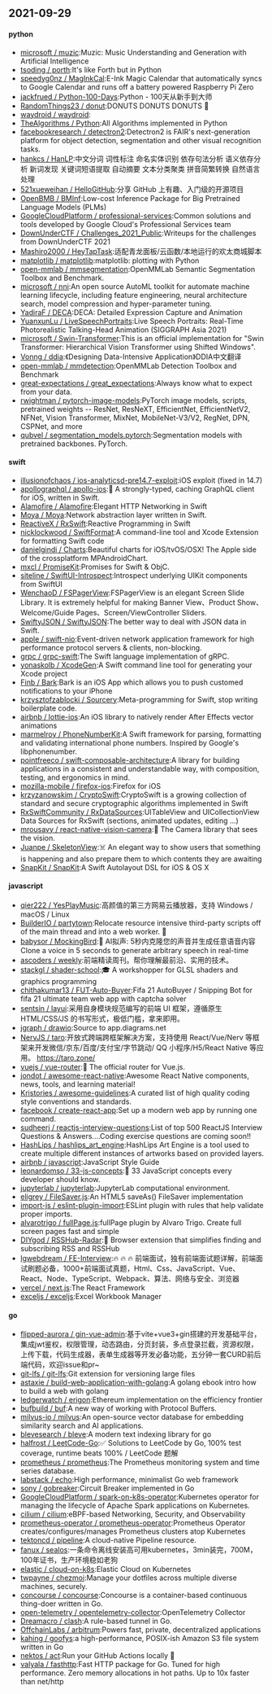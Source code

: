 ## 2021-09-29

#### python
* [microsoft / muzic](https://github.com/microsoft/muzic):Muzic: Music Understanding and Generation with Artificial Intelligence
* [tsoding / porth](https://github.com/tsoding/porth):It's like Forth but in Python
* [speedyg0nz / MagInkCal](https://github.com/speedyg0nz/MagInkCal):E-Ink Magic Calendar that automatically syncs to Google Calendar and runs off a battery powered Raspberry Pi Zero
* [jackfrued / Python-100-Days](https://github.com/jackfrued/Python-100-Days):Python - 100天从新手到大师
* [RandomThings23 / donut](https://github.com/RandomThings23/donut):DONUTS DONUTS DONUTS
🍩
* [waydroid / waydroid](https://github.com/waydroid/waydroid):
* [TheAlgorithms / Python](https://github.com/TheAlgorithms/Python):All Algorithms implemented in Python
* [facebookresearch / detectron2](https://github.com/facebookresearch/detectron2):Detectron2 is FAIR's next-generation platform for object detection, segmentation and other visual recognition tasks.
* [hankcs / HanLP](https://github.com/hankcs/HanLP):中文分词 词性标注 命名实体识别 依存句法分析 语义依存分析 新词发现 关键词短语提取 自动摘要 文本分类聚类 拼音简繁转换 自然语言处理
* [521xueweihan / HelloGitHub](https://github.com/521xueweihan/HelloGitHub):分享 GitHub 上有趣、入门级的开源项目
* [OpenBMB / BMInf](https://github.com/OpenBMB/BMInf):Low-cost Inference Package for Big Pretrained Language Models (PLMs)
* [GoogleCloudPlatform / professional-services](https://github.com/GoogleCloudPlatform/professional-services):Common solutions and tools developed by Google Cloud's Professional Services team
* [DownUnderCTF / Challenges_2021_Public](https://github.com/DownUnderCTF/Challenges_2021_Public):Writeups for the challenges from DownUnderCTF 2021
* [Mashiro2000 / HeyTapTask](https://github.com/Mashiro2000/HeyTapTask):适配青龙面板/云函数/本地运行的欢太商城脚本
* [matplotlib / matplotlib](https://github.com/matplotlib/matplotlib):matplotlib: plotting with Python
* [open-mmlab / mmsegmentation](https://github.com/open-mmlab/mmsegmentation):OpenMMLab Semantic Segmentation Toolbox and Benchmark.
* [microsoft / nni](https://github.com/microsoft/nni):An open source AutoML toolkit for automate machine learning lifecycle, including feature engineering, neural architecture search, model compression and hyper-parameter tuning.
* [YadiraF / DECA](https://github.com/YadiraF/DECA):DECA: Detailed Expression Capture and Animation
* [YuanxunLu / LiveSpeechPortraits](https://github.com/YuanxunLu/LiveSpeechPortraits):Live Speech Portraits: Real-Time Photorealistic Talking-Head Animation (SIGGRAPH Asia 2021)
* [microsoft / Swin-Transformer](https://github.com/microsoft/Swin-Transformer):This is an official implementation for "Swin Transformer: Hierarchical Vision Transformer using Shifted Windows".
* [Vonng / ddia](https://github.com/Vonng/ddia):《Designing Data-Intensive Application》DDIA中文翻译
* [open-mmlab / mmdetection](https://github.com/open-mmlab/mmdetection):OpenMMLab Detection Toolbox and Benchmark
* [great-expectations / great_expectations](https://github.com/great-expectations/great_expectations):Always know what to expect from your data.
* [rwightman / pytorch-image-models](https://github.com/rwightman/pytorch-image-models):PyTorch image models, scripts, pretrained weights -- ResNet, ResNeXT, EfficientNet, EfficientNetV2, NFNet, Vision Transformer, MixNet, MobileNet-V3/V2, RegNet, DPN, CSPNet, and more
* [qubvel / segmentation_models.pytorch](https://github.com/qubvel/segmentation_models.pytorch):Segmentation models with pretrained backbones. PyTorch.

#### swift
* [illusionofchaos / ios-analyticsd-pre14.7-exploit](https://github.com/illusionofchaos/ios-analyticsd-pre14.7-exploit):iOS exploit (fixed in 14.7)
* [apollographql / apollo-ios](https://github.com/apollographql/apollo-ios):📱
A strongly-typed, caching GraphQL client for iOS, written in Swift.
* [Alamofire / Alamofire](https://github.com/Alamofire/Alamofire):Elegant HTTP Networking in Swift
* [Moya / Moya](https://github.com/Moya/Moya):Network abstraction layer written in Swift.
* [ReactiveX / RxSwift](https://github.com/ReactiveX/RxSwift):Reactive Programming in Swift
* [nicklockwood / SwiftFormat](https://github.com/nicklockwood/SwiftFormat):A command-line tool and Xcode Extension for formatting Swift code
* [danielgindi / Charts](https://github.com/danielgindi/Charts):Beautiful charts for iOS/tvOS/OSX! The Apple side of the crossplatform MPAndroidChart.
* [mxcl / PromiseKit](https://github.com/mxcl/PromiseKit):Promises for Swift & ObjC.
* [siteline / SwiftUI-Introspect](https://github.com/siteline/SwiftUI-Introspect):Introspect underlying UIKit components from SwiftUI
* [WenchaoD / FSPagerView](https://github.com/WenchaoD/FSPagerView):FSPagerView is an elegant Screen Slide Library. It is extremely helpful for making Banner View、Product Show、Welcome/Guide Pages、Screen/ViewController Sliders.
* [SwiftyJSON / SwiftyJSON](https://github.com/SwiftyJSON/SwiftyJSON):The better way to deal with JSON data in Swift.
* [apple / swift-nio](https://github.com/apple/swift-nio):Event-driven network application framework for high performance protocol servers & clients, non-blocking.
* [grpc / grpc-swift](https://github.com/grpc/grpc-swift):The Swift language implementation of gRPC.
* [yonaskolb / XcodeGen](https://github.com/yonaskolb/XcodeGen):A Swift command line tool for generating your Xcode project
* [Finb / Bark](https://github.com/Finb/Bark):Bark is an iOS App which allows you to push customed notifications to your iPhone
* [krzysztofzablocki / Sourcery](https://github.com/krzysztofzablocki/Sourcery):Meta-programming for Swift, stop writing boilerplate code.
* [airbnb / lottie-ios](https://github.com/airbnb/lottie-ios):An iOS library to natively render After Effects vector animations
* [marmelroy / PhoneNumberKit](https://github.com/marmelroy/PhoneNumberKit):A Swift framework for parsing, formatting and validating international phone numbers. Inspired by Google's libphonenumber.
* [pointfreeco / swift-composable-architecture](https://github.com/pointfreeco/swift-composable-architecture):A library for building applications in a consistent and understandable way, with composition, testing, and ergonomics in mind.
* [mozilla-mobile / firefox-ios](https://github.com/mozilla-mobile/firefox-ios):Firefox for iOS
* [krzyzanowskim / CryptoSwift](https://github.com/krzyzanowskim/CryptoSwift):CryptoSwift is a growing collection of standard and secure cryptographic algorithms implemented in Swift
* [RxSwiftCommunity / RxDataSources](https://github.com/RxSwiftCommunity/RxDataSources):UITableView and UICollectionView Data Sources for RxSwift (sections, animated updates, editing ...)
* [mrousavy / react-native-vision-camera](https://github.com/mrousavy/react-native-vision-camera):📸
The Camera library that sees the vision.
* [Juanpe / SkeletonView](https://github.com/Juanpe/SkeletonView):☠️
An elegant way to show users that something is happening and also prepare them to which contents they are awaiting
* [SnapKit / SnapKit](https://github.com/SnapKit/SnapKit):A Swift Autolayout DSL for iOS & OS X

#### javascript
* [qier222 / YesPlayMusic](https://github.com/qier222/YesPlayMusic):高颜值的第三方网易云播放器，支持 Windows / macOS / Linux
* [BuilderIO / partytown](https://github.com/BuilderIO/partytown):Relocate resource intensive third-party scripts off of the main thread and into a web worker.
🎉
* [babysor / MockingBird](https://github.com/babysor/MockingBird):🚀
AI拟声: 5秒内克隆您的声音并生成任意语音内容 Clone a voice in 5 seconds to generate arbitrary speech in real-time
* [ascoders / weekly](https://github.com/ascoders/weekly):前端精读周刊。帮你理解最前沿、实用的技术。
* [stackgl / shader-school](https://github.com/stackgl/shader-school):🎓
A workshopper for GLSL shaders and graphics programming
* [chithakumar13 / FUT-Auto-Buyer](https://github.com/chithakumar13/FUT-Auto-Buyer):Fifa 21 AutoBuyer / Snipping Bot for fifa 21 ultimate team web app with captcha solver
* [sentsin / layui](https://github.com/sentsin/layui):采用自身模块规范编写的前端 UI 框架，遵循原生 HTML/CSS/JS 的书写形式，极低门槛，拿来即用。
* [jgraph / drawio](https://github.com/jgraph/drawio):Source to app.diagrams.net
* [NervJS / taro](https://github.com/NervJS/taro):开放式跨端跨框架解决方案，支持使用 React/Vue/Nerv 等框架来开发微信/京东/百度/支付宝/字节跳动/ QQ 小程序/H5/React Native 等应用。 https://taro.zone/
* [vuejs / vue-router](https://github.com/vuejs/vue-router):🚦
The official router for Vue.js.
* [jondot / awesome-react-native](https://github.com/jondot/awesome-react-native):Awesome React Native components, news, tools, and learning material!
* [Kristories / awesome-guidelines](https://github.com/Kristories/awesome-guidelines):A curated list of high quality coding style conventions and standards.
* [facebook / create-react-app](https://github.com/facebook/create-react-app):Set up a modern web app by running one command.
* [sudheerj / reactjs-interview-questions](https://github.com/sudheerj/reactjs-interview-questions):List of top 500 ReactJS Interview Questions & Answers....Coding exercise questions are coming soon!!
* [HashLips / hashlips_art_engine](https://github.com/HashLips/hashlips_art_engine):HashLips Art Engine is a tool used to create multiple different instances of artworks based on provided layers.
* [airbnb / javascript](https://github.com/airbnb/javascript):JavaScript Style Guide
* [leonardomso / 33-js-concepts](https://github.com/leonardomso/33-js-concepts):📜
33 JavaScript concepts every developer should know.
* [jupyterlab / jupyterlab](https://github.com/jupyterlab/jupyterlab):JupyterLab computational environment.
* [eligrey / FileSaver.js](https://github.com/eligrey/FileSaver.js):An HTML5 saveAs() FileSaver implementation
* [import-js / eslint-plugin-import](https://github.com/import-js/eslint-plugin-import):ESLint plugin with rules that help validate proper imports.
* [alvarotrigo / fullPage.js](https://github.com/alvarotrigo/fullPage.js):fullPage plugin by Alvaro Trigo. Create full screen pages fast and simple
* [DIYgod / RSSHub-Radar](https://github.com/DIYgod/RSSHub-Radar):🍰
Browser extension that simplifies finding and subscribing RSS and RSSHub
* [lgwebdream / FE-Interview](https://github.com/lgwebdream/FE-Interview):🔥
🔥
🔥
前端面试，独有前端面试题详解，前端面试刷题必备，1000+前端面试真题，Html、Css、JavaScript、Vue、React、Node、TypeScript、Webpack、算法、网络与安全、浏览器
* [vercel / next.js](https://github.com/vercel/next.js):The React Framework
* [exceljs / exceljs](https://github.com/exceljs/exceljs):Excel Workbook Manager

#### go
* [flipped-aurora / gin-vue-admin](https://github.com/flipped-aurora/gin-vue-admin):基于vite+vue3+gin搭建的开发基础平台，集成jwt鉴权，权限管理，动态路由，分页封装，多点登录拦截，资源权限，上传下载，代码生成器，表单生成器等开发必备功能，五分钟一套CURD前后端代码，欢迎issue和pr~
* [git-lfs / git-lfs](https://github.com/git-lfs/git-lfs):Git extension for versioning large files
* [astaxie / build-web-application-with-golang](https://github.com/astaxie/build-web-application-with-golang):A golang ebook intro how to build a web with golang
* [ledgerwatch / erigon](https://github.com/ledgerwatch/erigon):Ethereum implementation on the efficiency frontier
* [bufbuild / buf](https://github.com/bufbuild/buf):A new way of working with Protocol Buffers.
* [milvus-io / milvus](https://github.com/milvus-io/milvus):An open-source vector database for embedding similarity search and AI applications.
* [blevesearch / bleve](https://github.com/blevesearch/bleve):A modern text indexing library for go
* [halfrost / LeetCode-Go](https://github.com/halfrost/LeetCode-Go):✅
Solutions to LeetCode by Go, 100% test coverage, runtime beats 100% / LeetCode 题解
* [prometheus / prometheus](https://github.com/prometheus/prometheus):The Prometheus monitoring system and time series database.
* [labstack / echo](https://github.com/labstack/echo):High performance, minimalist Go web framework
* [sony / gobreaker](https://github.com/sony/gobreaker):Circuit Breaker implemented in Go
* [GoogleCloudPlatform / spark-on-k8s-operator](https://github.com/GoogleCloudPlatform/spark-on-k8s-operator):Kubernetes operator for managing the lifecycle of Apache Spark applications on Kubernetes.
* [cilium / cilium](https://github.com/cilium/cilium):eBPF-based Networking, Security, and Observability
* [prometheus-operator / prometheus-operator](https://github.com/prometheus-operator/prometheus-operator):Prometheus Operator creates/configures/manages Prometheus clusters atop Kubernetes
* [tektoncd / pipeline](https://github.com/tektoncd/pipeline):A cloud-native Pipeline resource.
* [fanux / sealos](https://github.com/fanux/sealos):一条命令离线安装高可用kubernetes，3min装完，700M，100年证书，生产环境稳如老狗
* [elastic / cloud-on-k8s](https://github.com/elastic/cloud-on-k8s):Elastic Cloud on Kubernetes
* [twpayne / chezmoi](https://github.com/twpayne/chezmoi):Manage your dotfiles across multiple diverse machines, securely.
* [concourse / concourse](https://github.com/concourse/concourse):Concourse is a container-based continuous thing-doer written in Go.
* [open-telemetry / opentelemetry-collector](https://github.com/open-telemetry/opentelemetry-collector):OpenTelemetry Collector
* [Dreamacro / clash](https://github.com/Dreamacro/clash):A rule-based tunnel in Go.
* [OffchainLabs / arbitrum](https://github.com/OffchainLabs/arbitrum):Powers fast, private, decentralized applications
* [kahing / goofys](https://github.com/kahing/goofys):a high-performance, POSIX-ish Amazon S3 file system written in Go
* [nektos / act](https://github.com/nektos/act):Run your GitHub Actions locally
🚀
* [valyala / fasthttp](https://github.com/valyala/fasthttp):Fast HTTP package for Go. Tuned for high performance. Zero memory allocations in hot paths. Up to 10x faster than net/http
